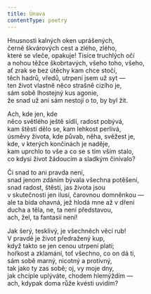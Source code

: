 ```yaml
---
title: Únava
contentType: poetry
---
```


<section>

Hnusnosti kalných oken uprášených,  
černě škvárových cest a zlého, zlého,  
které se vleče, opakuje! Tisíce truchlých očí  
a nohou těžce škobrtavých, všeho toho, všeho,  
ať zrak se bez útěchy kam chce stočí,  
těch hadrů, vředů, utrpení jsem už syt —  
ten život vlastně něco strašně cizího je,  
sám sobě lhostejný kus agonie,  
že snad už ani sám nestojí o to, by byl žit.

Ach, kde jen, kde  
něco světlého ještě sídlí, radost pobývá,  
kam štěstí dělo se, kam lehkost perlivá,  
úsměvy života, kde půvab, něha, svěžest je,  
kde, v kterých končinách je naděje,  
kam uprchlo to vše a co se s tím vším stalo,  
co kdysi život žádoucím a sladkým činívalo?

Či snad to ani pravda není,  
snad jenom zdáním bývala všechna potěšení,  
snad radost, štěstí, jas života jsou  
v skutečnosti jen ilusí, čarovnou domněnkou —  
ale ta bída ohavná, jež hlodá mne až v dřeni  
ducha a těla, ne, ta není představou,  
ach, žel, ta fantasií není!

Jak šerý, tesklivý, je všechněch věcí rub!  
V pravdě je život předražený kup,  
když takto se jen cenou utrpení platí;  
hořkost a zklamání, toť všechno, co on dá ti,  
sám sobě marný, nicotný a protivný,  
tak jako ty zas sobě; oj, vy moje dny,  
jak chcíple uplýváte, chodem hlemýždím —  
ach, kdypak doma růže kvésti uvidím?

</section>
